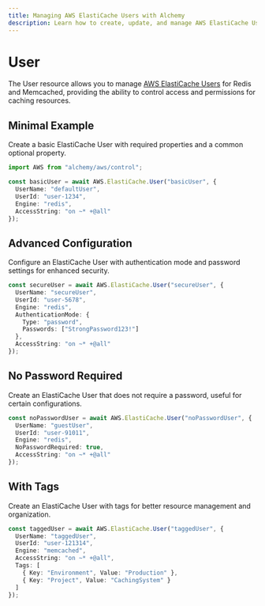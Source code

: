 ```yaml
---
title: Managing AWS ElastiCache Users with Alchemy
description: Learn how to create, update, and manage AWS ElastiCache Users using Alchemy Cloud Control.
---
```


# User

The User resource allows you to manage [AWS ElastiCache Users](https://docs.aws.amazon.com/elasticache/latest/userguide/) for Redis and Memcached, providing the ability to control access and permissions for caching resources.

## Minimal Example

Create a basic ElastiCache User with required properties and a common optional property.

```ts
import AWS from "alchemy/aws/control";

const basicUser = await AWS.ElastiCache.User("basicUser", {
  UserName: "defaultUser",
  UserId: "user-1234",
  Engine: "redis",
  AccessString: "on ~* +@all"
});
```

## Advanced Configuration

Configure an ElastiCache User with authentication mode and password settings for enhanced security.

```ts
const secureUser = await AWS.ElastiCache.User("secureUser", {
  UserName: "secureUser",
  UserId: "user-5678",
  Engine: "redis",
  AuthenticationMode: {
    Type: "password",
    Passwords: ["StrongPassword123!"]
  },
  AccessString: "on ~* +@all"
});
```

## No Password Required

Create an ElastiCache User that does not require a password, useful for certain configurations.

```ts
const noPasswordUser = await AWS.ElastiCache.User("noPasswordUser", {
  UserName: "guestUser",
  UserId: "user-91011",
  Engine: "redis",
  NoPasswordRequired: true,
  AccessString: "on ~* +@all"
});
```

## With Tags

Create an ElastiCache User with tags for better resource management and organization.

```ts
const taggedUser = await AWS.ElastiCache.User("taggedUser", {
  UserName: "taggedUser",
  UserId: "user-121314",
  Engine: "memcached",
  AccessString: "on ~* +@all",
  Tags: [
    { Key: "Environment", Value: "Production" },
    { Key: "Project", Value: "CachingSystem" }
  ]
});
```